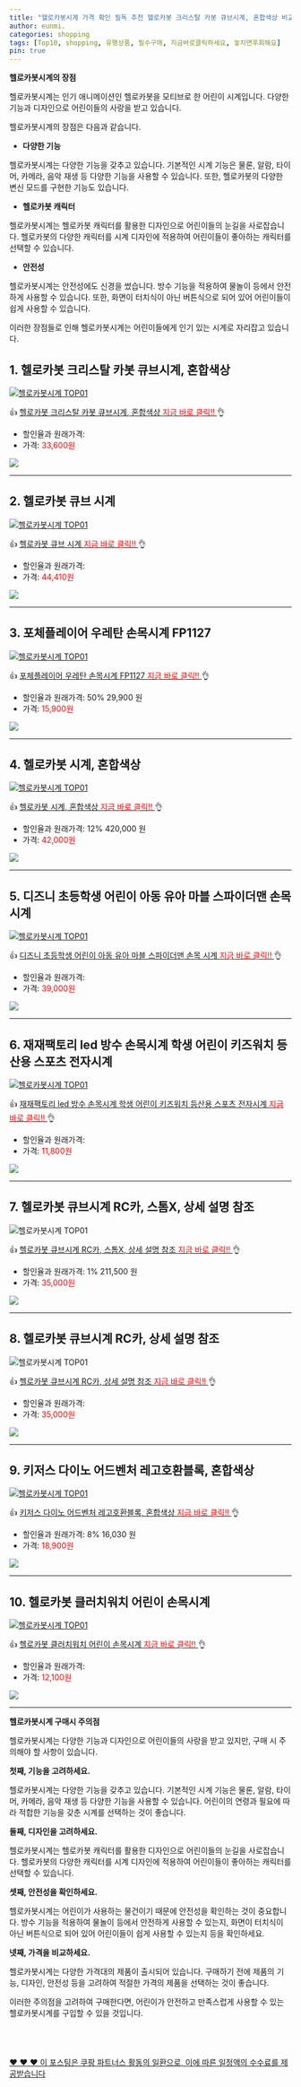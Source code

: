 ```yaml
---
title: "헬로카봇시계 가격 확인 필독 추천 헬로카봇 크리스탈 카봇 큐브시계, 혼합색상 비교 장점 구매가이드"
author: eunmi.
categories: shopping
tags: [Top10, shopping, 유행상품, 필수구매, 지금바로클릭하세요, 놓치면후회해요]
pin: true
---
```

**헬로카봇시계의 장점**

헬로카봇시계는 인기 애니메이션인 헬로카봇을 모티브로 한 어린이 시계입니다. 다양한 기능과 디자인으로 어린이들의 사랑을 받고 있습니다.

헬로카봇시계의 장점은 다음과 같습니다.

* **다양한 기능**

헬로카봇시계는 다양한 기능을 갖추고 있습니다. 기본적인 시계 기능은 물론, 알람, 타이머, 카메라, 음악 재생 등 다양한 기능을 사용할 수 있습니다. 또한, 헬로카봇의 다양한 변신 모드를 구현한 기능도 있습니다.

* **헬로카봇 캐릭터**

헬로카봇시계는 헬로카봇 캐릭터를 활용한 디자인으로 어린이들의 눈길을 사로잡습니다. 헬로카봇의 다양한 캐릭터를 시계 디자인에 적용하여 어린이들이 좋아하는 캐릭터를 선택할 수 있습니다.

* **안전성**

헬로카봇시계는 안전성에도 신경을 썼습니다. 방수 기능을 적용하여 물놀이 등에서 안전하게 사용할 수 있습니다. 또한, 화면이 터치식이 아닌 버튼식으로 되어 있어 어린이들이 쉽게 사용할 수 있습니다.

이러한 장점들로 인해 헬로카봇시계는 어린이들에게 인기 있는 시계로 자리잡고 있습니다.

   

## 1. 헬로카봇 크리스탈 카봇 큐브시계, 혼합색상

[![헬로카봇시계 TOP01](https://thumbnail6.coupangcdn.com/thumbnails/remote/230x230ex/image/retail/images/2023/10/05/14/1/5a35e9e9-b9dc-401e-941e-45aa60c169fc.jpg)](https://link.coupang.com/re/AFFSDP?lptag=AF3617701&subid=GithubCoopas&pageKey=7634953235&traceid=V0-153&itemId=20271933358&vendorItemId=87358976463)


👍 [헬로카봇 크리스탈 카봇 큐브시계, 혼합색상 <font color=red> 지금 바로 클릭!! </font> ](https://link.coupang.com/re/AFFSDP?lptag=AF3617701&subid=GithubCoopas&pageKey=7634953235&traceid=V0-153&itemId=20271933358&vendorItemId=87358976463) 👌 


- 할인율과 원래가격: 
- 가격: <span style='color:red'>33,600원</span>

[![](/discount_price.png)](https://link.coupang.com/re/AFFSDP?lptag=AF3617701&subid=GithubCoopas&pageKey=7634953235&traceid=V0-153&itemId=20271933358&vendorItemId=87358976463)

---


   

## 2. 헬로카봇 큐브 시계

[![헬로카봇시계 TOP01](https://thumbnail7.coupangcdn.com/thumbnails/remote/230x230ex/image/vendor_inventory/3b22/82c4b5fbf436da1a351b37a91d55e4a4639bb31c85adf38062a6adfcdc5a.jpg)](https://link.coupang.com/re/AFFSDP?lptag=AF3617701&subid=GithubCoopas&pageKey=4977041808&traceid=V0-153&itemId=6618265855&vendorItemId=79651808550)


👍 [헬로카봇 큐브 시계 <font color=red> 지금 바로 클릭!! </font> ](https://link.coupang.com/re/AFFSDP?lptag=AF3617701&subid=GithubCoopas&pageKey=4977041808&traceid=V0-153&itemId=6618265855&vendorItemId=79651808550) 👌 


- 할인율과 원래가격: 
- 가격: <span style='color:red'>44,410원</span>

[![](/discount_price.png)](https://link.coupang.com/re/AFFSDP?lptag=AF3617701&subid=GithubCoopas&pageKey=4977041808&traceid=V0-153&itemId=6618265855&vendorItemId=79651808550)

---


   

## 3. 포체플레이어 우레탄 손목시계 FP1127

[![헬로카봇시계 TOP01](https://thumbnail6.coupangcdn.com/thumbnails/remote/230x230ex/image/retail/images/2023/06/15/12/3/c61872fe-2776-450b-8a46-70ce24d221d8.jpg)](https://link.coupang.com/re/AFFSDP?lptag=AF3617701&subid=GithubCoopas&pageKey=6981367244&traceid=V0-153&itemId=11071527085&vendorItemId=86283351444)


👍 [포체플레이어 우레탄 손목시계 FP1127 <font color=red> 지금 바로 클릭!! </font> ](https://link.coupang.com/re/AFFSDP?lptag=AF3617701&subid=GithubCoopas&pageKey=6981367244&traceid=V0-153&itemId=11071527085&vendorItemId=86283351444) 👌 


- 할인율과 원래가격: 50%  29,900   원
- 가격: <span style='color:red'>15,900원</span>

[![](/discount_price.png)](https://link.coupang.com/re/AFFSDP?lptag=AF3617701&subid=GithubCoopas&pageKey=6981367244&traceid=V0-153&itemId=11071527085&vendorItemId=86283351444)

---


   

## 4. 헬로카봇 시계, 혼합색상

[![헬로카봇시계 TOP01](https://thumbnail9.coupangcdn.com/thumbnails/remote/230x230ex/image/vendor_inventory/1e52/cd169941199571a59253391daeba8b738eed55a8ccc1140b9a0d67e48df5.jpg)](https://link.coupang.com/re/AFFSDP?lptag=AF3617701&subid=GithubCoopas&pageKey=5952804690&traceid=V0-153&itemId=10647781742&vendorItemId=4988005724)


👍 [헬로카봇 시계, 혼합색상 <font color=red> 지금 바로 클릭!! </font> ](https://link.coupang.com/re/AFFSDP?lptag=AF3617701&subid=GithubCoopas&pageKey=5952804690&traceid=V0-153&itemId=10647781742&vendorItemId=4988005724) 👌 


- 할인율과 원래가격: 12%  420,000   원
- 가격: <span style='color:red'>42,000원</span>

[![](/discount_price.png)](https://link.coupang.com/re/AFFSDP?lptag=AF3617701&subid=GithubCoopas&pageKey=5952804690&traceid=V0-153&itemId=10647781742&vendorItemId=4988005724)

---


   

## 5. 디즈니 초등학생 어린이 아동 유아 마블 스파이더맨 손목 시계

[![헬로카봇시계 TOP01](https://thumbnail9.coupangcdn.com/thumbnails/remote/230x230ex/image/vendor_inventory/cfe4/c6b17d6abfc7dbad66ff718c80f010da22ca104613610a496471db6eb10b.png)](https://link.coupang.com/re/AFFSDP?lptag=AF3617701&subid=GithubCoopas&pageKey=7447140892&traceid=V0-153&itemId=19379061349&vendorItemId=81853495300)


👍 [디즈니 초등학생 어린이 아동 유아 마블 스파이더맨 손목 시계 <font color=red> 지금 바로 클릭!! </font> ](https://link.coupang.com/re/AFFSDP?lptag=AF3617701&subid=GithubCoopas&pageKey=7447140892&traceid=V0-153&itemId=19379061349&vendorItemId=81853495300) 👌 


- 할인율과 원래가격: 
- 가격: <span style='color:red'>39,000원</span>

[![](/discount_price.png)](https://link.coupang.com/re/AFFSDP?lptag=AF3617701&subid=GithubCoopas&pageKey=7447140892&traceid=V0-153&itemId=19379061349&vendorItemId=81853495300)

---


   

## 6. 재재팩토리 led 방수 손목시계 학생 어린이 키즈워치 등산용 스포츠 전자시계

[![헬로카봇시계 TOP01](https://thumbnail10.coupangcdn.com/thumbnails/remote/230x230ex/image/vendor_inventory/6f1d/ec3a4878194292312b38bb669ebf5a5ae3abab68de71ab8adc544c7deb26.png)](https://link.coupang.com/re/AFFSDP?lptag=AF3617701&subid=GithubCoopas&pageKey=6705265588&traceid=V0-153&itemId=15545179919&vendorItemId=84834717566)


👍 [재재팩토리 led 방수 손목시계 학생 어린이 키즈워치 등산용 스포츠 전자시계 <font color=red> 지금 바로 클릭!! </font> ](https://link.coupang.com/re/AFFSDP?lptag=AF3617701&subid=GithubCoopas&pageKey=6705265588&traceid=V0-153&itemId=15545179919&vendorItemId=84834717566) 👌 


- 할인율과 원래가격: 
- 가격: <span style='color:red'>11,800원</span>

[![](/discount_price.png)](https://link.coupang.com/re/AFFSDP?lptag=AF3617701&subid=GithubCoopas&pageKey=6705265588&traceid=V0-153&itemId=15545179919&vendorItemId=84834717566)

---


   

## 7. 헬로카봇 큐브시계 RC카, 스톰X, 상세 설명 참조

![헬로카봇시계 TOP01](https://thumbnail8.coupangcdn.com/thumbnails/remote/230x230ex/image/vendor_inventory/1999/f40262aded95ab4f80fa5e5917251aa6f1de69714620dc0507f7194165a4.JPG)


👍 [헬로카봇 큐브시계 RC카, 스톰X, 상세 설명 참조 <font color=red> 지금 바로 클릭!! </font> ](https://link.coupang.com/re/AFFSDP?lptag=AF3617701&subid=GithubCoopas&pageKey=7544095523&traceid=V0-153&itemId=19838795648&vendorItemId=87042905245) 👌 


- 할인율과 원래가격: 1%  211,500   원
- 가격: <span style='color:red'>35,000원</span>

[![](/discount_price.png)](https://link.coupang.com/re/AFFSDP?lptag=AF3617701&subid=GithubCoopas&pageKey=7544095523&traceid=V0-153&itemId=19838795648&vendorItemId=87042905245)

---


   

## 8. 헬로카봇 큐브시계 RC카, 상세 설명 참조

![헬로카봇시계 TOP01](https://thumbnail8.coupangcdn.com/thumbnails/remote/230x230ex/image/vendor_inventory/9bb1/a002aa5d4e13326052310a9b836cc33fc1d061bc85216f006c6195b314f4.JPG)


👍 [헬로카봇 큐브시계 RC카, 상세 설명 참조 <font color=red> 지금 바로 클릭!! </font> ](https://link.coupang.com/re/AFFSDP?lptag=AF3617701&subid=GithubCoopas&pageKey=7549025362&traceid=V0-153&itemId=19862135396&vendorItemId=87042905231) 👌 


- 할인율과 원래가격: 
- 가격: <span style='color:red'>35,000원</span>

[![](/discount_price.png)](https://link.coupang.com/re/AFFSDP?lptag=AF3617701&subid=GithubCoopas&pageKey=7549025362&traceid=V0-153&itemId=19862135396&vendorItemId=87042905231)

---


   

## 9. 키저스 다이노 어드벤처 레고호환블록, 혼합색상

[![헬로카봇시계 TOP01](https://thumbnail10.coupangcdn.com/thumbnails/remote/230x230ex/image/retail/images/2970585943606095-f7bed4fb-183d-4fec-9dc0-1a92c0b5bf16.jpg)](https://link.coupang.com/re/AFFSDP?lptag=AF3617701&subid=GithubCoopas&pageKey=6837644823&traceid=V0-153&itemId=16250344005&vendorItemId=83443552889)


👍 [키저스 다이노 어드벤처 레고호환블록, 혼합색상 <font color=red> 지금 바로 클릭!! </font> ](https://link.coupang.com/re/AFFSDP?lptag=AF3617701&subid=GithubCoopas&pageKey=6837644823&traceid=V0-153&itemId=16250344005&vendorItemId=83443552889) 👌 


- 할인율과 원래가격: 8%  16,030   원
- 가격: <span style='color:red'>18,900원</span>

[![](/discount_price.png)](https://link.coupang.com/re/AFFSDP?lptag=AF3617701&subid=GithubCoopas&pageKey=6837644823&traceid=V0-153&itemId=16250344005&vendorItemId=83443552889)

---


   

## 10. 헬로카봇 클러치워치 어린이 손목시계

[![헬로카봇시계 TOP01](https://thumbnail10.coupangcdn.com/thumbnails/remote/230x230ex/image/vendor_inventory/03f7/9f6484245dfc5534610073b7b6015d5ce791a1ef47c8aad132f87ebcfaea.jpg)](https://link.coupang.com/re/AFFSDP?lptag=AF3617701&subid=GithubCoopas&pageKey=5569895521&traceid=V0-153&itemId=8866229403&vendorItemId=76152929465)


👍 [헬로카봇 클러치워치 어린이 손목시계 <font color=red> 지금 바로 클릭!! </font> ](https://link.coupang.com/re/AFFSDP?lptag=AF3617701&subid=GithubCoopas&pageKey=5569895521&traceid=V0-153&itemId=8866229403&vendorItemId=76152929465) 👌 


- 할인율과 원래가격: 
- 가격: <span style='color:red'>12,100원</span>

[![](/discount_price.png)](https://link.coupang.com/re/AFFSDP?lptag=AF3617701&subid=GithubCoopas&pageKey=5569895521&traceid=V0-153&itemId=8866229403&vendorItemId=76152929465)

---
**헬로카봇시계 구매시 주의점**

헬로카봇시계는 다양한 기능과 디자인으로 어린이들의 사랑을 받고 있지만, 구매 시 주의해야 할 사항이 있습니다.

**첫째, 기능을 고려하세요.**

헬로카봇시계는 다양한 기능을 갖추고 있습니다. 기본적인 시계 기능은 물론, 알람, 타이머, 카메라, 음악 재생 등 다양한 기능을 사용할 수 있습니다. 어린이의 연령과 필요에 따라 적합한 기능을 갖춘 시계를 선택하는 것이 좋습니다.

**둘째, 디자인을 고려하세요.**

헬로카봇시계는 헬로카봇 캐릭터를 활용한 디자인으로 어린이들의 눈길을 사로잡습니다. 헬로카봇의 다양한 캐릭터를 시계 디자인에 적용하여 어린이들이 좋아하는 캐릭터를 선택할 수 있습니다.

**셋째, 안전성을 확인하세요.**

헬로카봇시계는 어린이가 사용하는 물건이기 때문에 안전성을 확인하는 것이 중요합니다. 방수 기능을 적용하여 물놀이 등에서 안전하게 사용할 수 있는지, 화면이 터치식이 아닌 버튼식으로 되어 있어 어린이들이 쉽게 사용할 수 있는지 등을 확인하세요.

**넷째, 가격을 비교하세요.**

헬로카봇시계는 다양한 가격대의 제품이 출시되어 있습니다. 구매하기 전에 제품의 기능, 디자인, 안전성 등을 고려하여 적절한 가격의 제품을 선택하는 것이 좋습니다.

이러한 주의점을 고려하여 구매한다면, 어린이가 안전하고 만족스럽게 사용할 수 있는 헬로카봇시계를 구입할 수 있을 것입니다.<br><br><br><br><br> [ ❤ ❤ ❤ 이 포스팅은 쿠팡 파트너스 활동의 일환으로, 이에 따른 일정액의 수수료를 제공받습니다](https://link.coupang.com/a/bcEFyh)